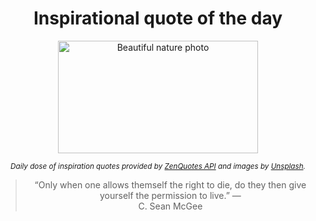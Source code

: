 
<div align="center">

# Inspirational quote of the day

<img src="./data/photo.jpeg" alt="Beautiful nature photo" width="320" height="180">

<sub><i>Daily dose of inspiration quotes provided by [ZenQuotes API](https://zenquotes.io/) and images by [Unsplash](https://unsplash.com/).</i></sub>


<blockquote>&ldquo;Only when one allows themself the right to die, do they then give yourself the permission to live.&rdquo; &mdash; <footer>C. Sean McGee</footer></blockquote>

</div>
